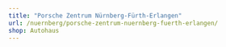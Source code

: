 ```yaml
---
title: "Porsche Zentrum Nürnberg-Fürth-Erlangen"
url: /nuernberg/porsche-zentrum-nuernberg-fuerth-erlangen/
shop: Autohaus
---
```

